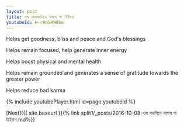 ```yaml
---
layout: post
title: ওম সাদাজানিনে নামায গা টাইমস
youtubeId: H-rHnSHW0bo
---
```

 
 
Helps get goodness, bliss and peace and God's blessings
 
Helps remain focused, help generate inner energy 
 
Helps boost physical and mental health 
 
Helps remain grounded and generates a sense of gratitude towards the greater power 
 
Helps reduce bad karma
 
 
 
 


{% include youtubePlayer.html id=page.youtubeId %}
 
[Next]({{ site.baseurl }}{% link  split1/_posts/2016-10-08-ওম গডগিনে নামায গা টাইমস.md%})
 
